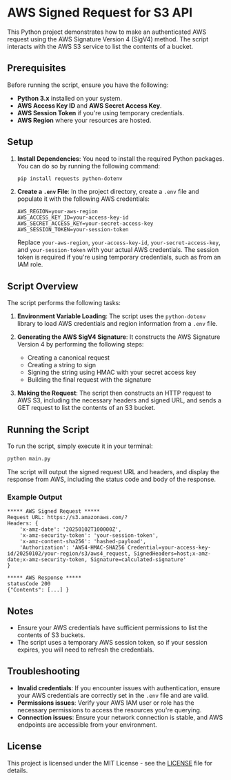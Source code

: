 # AWS Signed Request for S3 API

This Python project demonstrates how to make an authenticated AWS request using the AWS Signature Version 4 (SigV4) method. The script interacts with the AWS S3 service to list the contents of a bucket.

## Prerequisites

Before running the script, ensure you have the following:

- **Python 3.x** installed on your system.
- **AWS Access Key ID** and **AWS Secret Access Key**.
- **AWS Session Token** if you're using temporary credentials.
- **AWS Region** where your resources are hosted.

## Setup

1. **Install Dependencies**:
   You need to install the required Python packages. You can do so by running the following command:

   ```bash
   pip install requests python-dotenv
   ```

2. **Create a `.env` File**:
   In the project directory, create a `.env` file and populate it with the following AWS credentials:

   ```env
   AWS_REGION=your-aws-region
   AWS_ACCESS_KEY_ID=your-access-key-id
   AWS_SECRET_ACCESS_KEY=your-secret-access-key
   AWS_SESSION_TOKEN=your-session-token
   ```

   Replace `your-aws-region`, `your-access-key-id`, `your-secret-access-key`, and `your-session-token` with your actual AWS credentials. The session token is required if you're using temporary credentials, such as from an IAM role.

## Script Overview

The script performs the following tasks:

1. **Environment Variable Loading**:
   The script uses the `python-dotenv` library to load AWS credentials and region information from a `.env` file.

2. **Generating the AWS SigV4 Signature**:
   It constructs the AWS Signature Version 4 by performing the following steps:
   - Creating a canonical request
   - Creating a string to sign
   - Signing the string using HMAC with your secret access key
   - Building the final request with the signature

3. **Making the Request**:
   The script then constructs an HTTP request to AWS S3, including the necessary headers and signed URL, and sends a GET request to list the contents of an S3 bucket.

## Running the Script

To run the script, simply execute it in your terminal:

```bash
python main.py
```

The script will output the signed request URL and headers, and display the response from AWS, including the status code and body of the response.

### Example Output

```text
***** AWS Signed Request *****
Request URL: https://s3.amazonaws.com/? 
Headers: {
    'x-amz-date': '20250102T100000Z',
    'x-amz-security-token': 'your-session-token',
    'x-amz-content-sha256': 'hashed-payload',
    'Authorization': 'AWS4-HMAC-SHA256 Credential=your-access-key-id/20250102/your-region/s3/aws4_request, SignedHeaders=host;x-amz-date;x-amz-security-token, Signature=calculated-signature'
}

***** AWS Response *****
statusCode 200
{"Contents": [...] }
```

## Notes

- Ensure your AWS credentials have sufficient permissions to list the contents of S3 buckets.
- The script uses a temporary AWS session token, so if your session expires, you will need to refresh the credentials.

## Troubleshooting

- **Invalid credentials**: If you encounter issues with authentication, ensure your AWS credentials are correctly set in the `.env` file and are valid.
- **Permissions issues**: Verify your AWS IAM user or role has the necessary permissions to access the resources you're querying.
- **Connection issues**: Ensure your network connection is stable, and AWS endpoints are accessible from your environment.

## License

This project is licensed under the MIT License - see the [LICENSE](LICENSE) file for details.
